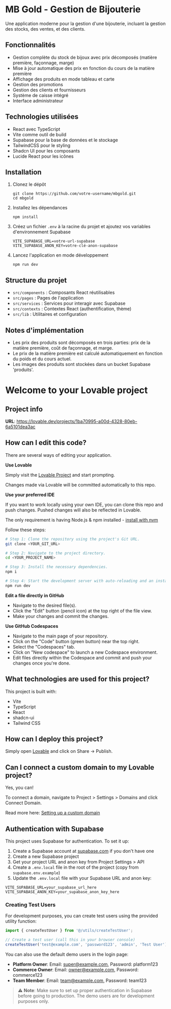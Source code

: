 # MB Gold - Gestion de Bijouterie

Une application moderne pour la gestion d'une bijouterie, incluant la gestion des stocks, des ventes, et des clients.

## Fonctionnalités

- Gestion complète du stock de bijoux avec prix décomposés (matière première, façonnage, marge)
- Mise à jour automatique des prix en fonction du cours de la matière première
- Affichage des produits en mode tableau et carte
- Gestion des promotions
- Gestion des clients et fournisseurs
- Système de caisse intégré
- Interface administrateur

## Technologies utilisées

- React avec TypeScript
- Vite comme outil de build
- Supabase pour la base de données et le stockage
- TailwindCSS pour le styling
- Shadcn UI pour les composants
- Lucide React pour les icônes

## Installation

1. Clonez le dépôt
   ```
   git clone https://github.com/votre-username/mbgold.git
   cd mbgold
   ```

2. Installez les dépendances
   ```
   npm install
   ```

3. Créez un fichier `.env` à la racine du projet et ajoutez vos variables d'environnement Supabase
   ```
   VITE_SUPABASE_URL=votre-url-supabase
   VITE_SUPABASE_ANON_KEY=votre-clé-anon-supabase
   ```

4. Lancez l'application en mode développement
   ```
   npm run dev
   ```

## Structure du projet

- `src/components` : Composants React réutilisables
- `src/pages` : Pages de l'application
- `src/services` : Services pour interagir avec Supabase
- `src/contexts` : Contextes React (authentification, thème)
- `src/lib` : Utilitaires et configuration

## Notes d'implémentation

- Les prix des produits sont décomposés en trois parties: prix de la matière première, coût de façonnage, et marge.
- Le prix de la matière première est calculé automatiquement en fonction du poids et du cours actuel.
- Les images des produits sont stockées dans un bucket Supabase 'produits'.

# Welcome to your Lovable project

## Project info

**URL**: https://lovable.dev/projects/1ba70995-a00d-4328-80eb-6a5101dea3ac

## How can I edit this code?

There are several ways of editing your application.

**Use Lovable**

Simply visit the [Lovable Project](https://lovable.dev/projects/1ba70995-a00d-4328-80eb-6a5101dea3ac) and start prompting.

Changes made via Lovable will be committed automatically to this repo.

**Use your preferred IDE**

If you want to work locally using your own IDE, you can clone this repo and push changes. Pushed changes will also be reflected in Lovable.

The only requirement is having Node.js & npm installed - [install with nvm](https://github.com/nvm-sh/nvm#installing-and-updating)

Follow these steps:

```sh
# Step 1: Clone the repository using the project's Git URL.
git clone <YOUR_GIT_URL>

# Step 2: Navigate to the project directory.
cd <YOUR_PROJECT_NAME>

# Step 3: Install the necessary dependencies.
npm i

# Step 4: Start the development server with auto-reloading and an instant preview.
npm run dev
```

**Edit a file directly in GitHub**

- Navigate to the desired file(s).
- Click the "Edit" button (pencil icon) at the top right of the file view.
- Make your changes and commit the changes.

**Use GitHub Codespaces**

- Navigate to the main page of your repository.
- Click on the "Code" button (green button) near the top right.
- Select the "Codespaces" tab.
- Click on "New codespace" to launch a new Codespace environment.
- Edit files directly within the Codespace and commit and push your changes once you're done.

## What technologies are used for this project?

This project is built with:

- Vite
- TypeScript
- React
- shadcn-ui
- Tailwind CSS

## How can I deploy this project?

Simply open [Lovable](https://lovable.dev/projects/1ba70995-a00d-4328-80eb-6a5101dea3ac) and click on Share -> Publish.

## Can I connect a custom domain to my Lovable project?

Yes, you can!

To connect a domain, navigate to Project > Settings > Domains and click Connect Domain.

Read more here: [Setting up a custom domain](https://docs.lovable.dev/tips-tricks/custom-domain#step-by-step-guide)

## Authentication with Supabase

This project uses Supabase for authentication. To set it up:

1. Create a Supabase account at [supabase.com](https://supabase.com) if you don't have one
2. Create a new Supabase project
3. Get your project URL and anon key from Project Settings > API
4. Create a `.env.local` file in the root of the project (copy from `supabase.env.example`)
5. Update the `.env.local` file with your Supabase URL and anon key:

```
VITE_SUPABASE_URL=your_supabase_url_here
VITE_SUPABASE_ANON_KEY=your_supabase_anon_key_here
```

### Creating Test Users

For development purposes, you can create test users using the provided utility function:

```typescript
import { createTestUser } from '@/utils/createTestUser';

// Create a test user (call this in your browser console)
createTestUser('test@example.com', 'password123', 'admin', 'Test User');
```

You can also use the default demo users in the login page:

- **Platform Owner**: Email: super@example.com, Password: platform123
- **Commerce Owner**: Email: owner@example.com, Password: commerce123
- **Team Member**: Email: team@example.com, Password: team123

> ⚠️ **Note**: Make sure to set up proper authentication in Supabase before going to production. The demo users are for development purposes only.
